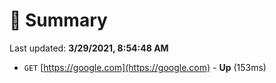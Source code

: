 # 📖 Summary
Last updated: **3/29/2021, 8:54:48 AM**

- `GET` [https://google.com](https://google.com) - **Up** (153ms)
